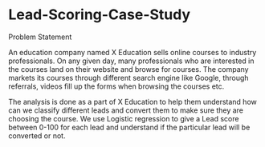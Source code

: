 # Lead-Scoring-Case-Study

Problem Statement

An education company named X Education sells online courses to industry 
professionals. On any given day, many professionals who are interested in the 
courses land on their website and browse for courses. The company markets its 
courses through different search engine like Google, through referrals, videos 
fill up the forms when browsing the courses etc. 

The analysis is done as a part of X Education to help them understand how can 
we classify different leads and convert them to make sure they are choosing 
the course. We use Logistic regression to give a Lead score between 0-100 for each lead and understand if the particular lead will be converted or not.

